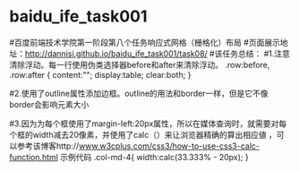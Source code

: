 # baidu_ife_task001
#百度前端技术学院第一阶段第八个任务响应式网格（栅格化）布局
#页面展示地址：http://dannisi.github.io/baidu_ife_task001/task08/
#该任务总结：
#1.注意清除浮动。每一行使用伪类选择器before和after来清除浮动。
.row:before, 
.row:after {
    content:"";
    display:table;
    clear:both;
}

#2.使用了outline属性添加边框。outline的用法和border一样，但是它不像border会影响元素大小



#3.因为为每个框使用了margin-left:20px属性，所以在媒体查询时，就需要对每个框的width减去20像素，并使用了calc（）来让浏览器精确的算出相应値        ，可以参考该博客http://www.w3cplus.com/css3/how-to-use-css3-calc-function.html
   示例代码
      .col-md-4{
        width:calc(33.333% - 20px);
      }
